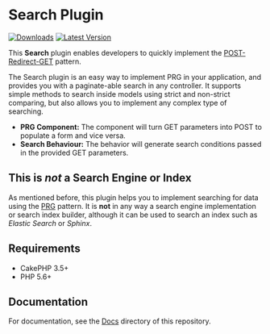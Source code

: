 Search Plugin
========================

[![Downloads](https://poser.pugx.org/ed3/search/d/total.png)](https://packagist.org/packages/ed3/search)
[![Latest Version](https://poser.pugx.org/ed3/search/v/stable.png)](https://packagist.org/packages/ed3/search)

This **Search** plugin enables developers to quickly implement the [POST-Redirect-GET](Docs/Documentation/Post-Redirect-Get.md) pattern.

The Search plugin is an easy way to implement PRG in your application, and provides you with a paginate-able search in any controller. It supports simple methods to search inside models using strict and non-strict comparing, but also allows you to implement any complex type of searching.

* **PRG Component:** The component will turn GET parameters into POST to populate a form and vice versa.
* **Search Behaviour:** The behavior will generate search conditions passed in the provided GET parameters.

This is *not* a Search Engine or Index
--------------------------------------

As mentioned before, this plugin helps you to implement searching for data using the [PRG](Docs/Documentation/Post-Redirect-Get.md) pattern. It is **not** in any way a search engine implementation or search index builder, although it can be used to search an index such as *Elastic Search* or *Sphinx*.

Requirements
------------

* CakePHP 3.5+
* PHP 5.6+

Documentation
-------------

For documentation, see the [Docs](../../tree/master/Docs/Home.md) directory of this repository.
